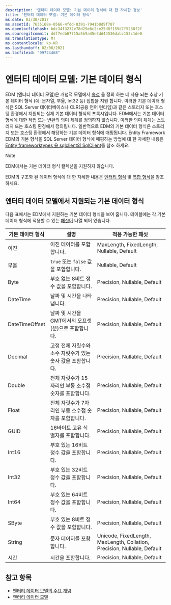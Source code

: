 ```yaml
---
description: '엔터티 데이터 모델: 기본 데이터 형식에 대 한 자세한 정보'
title: '엔터티 데이터 모델: 기본 데이터 형식'
ms.date: 03/30/2017
ms.assetid: 7635168e-0566-4fdd-8391-7941b0d9f787
ms.openlocfilehash: bdc34f3232e78d29e6c2ce25d8f159d7f5238f2f
ms.sourcegitcommit: ddf7edb67715a5b9a45e3dd44536dabc153c1de0
ms.translationtype: MT
ms.contentlocale: ko-KR
ms.lasthandoff: 02/06/2021
ms.locfileid: "99724468"
---
```

# <a name="entity-data-model-primitive-data-types"></a>엔터티 데이터 모델: 기본 데이터 형식

EDM (엔터티 데이터 모델)은 개념적 모델에서 [속성](property.md) 을 정의 하는 데 사용 되는 추상 기본 데이터 형식 (예: 문자열, 부울, Int32 등) 집합을 지원 합니다. 이러한 기본 데이터 형식은 SQL Server 데이터베이스나 CLR(공용 언어 런타임)과 같은 스토리지 또는 호스팅 환경에서 지원되는 실제 기본 데이터 형식의 프록시입니다. EDM에서는 기본 데이터 형식에 대한 작업 또는 변환의 의미 체계를 정의하지 않습니다. 이러한 의미 체계는 스토리지 또는 호스팅 환경에서 정의됩니다. 일반적으로 EDM의 기본 데이터 형식은 스토리지 또는 호스팅 환경에서 해당하는 기본 데이터 형식에 매핑됩니다. Entity Framework EDM의 기본 형식을 SQL Server 데이터 형식에 매핑하는 방법에 대 한 자세한 내용은 [Entity frameworktypes 용 sqlclient의 SqlClient](./ef/sqlclient-for-ef-types.md)를 참조 하세요.  
  
> [!NOTE]
> EDM에서는 기본 데이터 형식 컬렉션을 지원하지 않습니다.  
  
 EDM의 구조화 된 데이터 형식에 대 한 자세한 내용은 [엔터티 형식](entity-type.md) 및 [복합 형식](complex-type.md)을 참조 하세요.  
  
## <a name="primitive-data-types-supported-in-the-entity-data-model"></a>엔터티 데이터 모델에서 지원되는 기본 데이터 형식  

 다음 표에서는 EDM에서 지원하는 기본 데이터 형식을 보여 줍니다. 테이블에는 각 기본 데이터 형식에 적용할 수 있는 [패싯이](facet.md) 나열 되어 있습니다.  
  
|기본 데이터 형식|설명|적용 가능한 패싯|  
|-------------------------|-----------------|-----------------------|  
|이진|이진 데이터를 포함합니다.|MaxLength, FixedLength, Nullable, Default|  
|부울|`true` 또는 `false` 값을 포함합니다.|Nullable, Default|  
|Byte|부호 없는 8비트 정수 값을 포함합니다.|Precision, Nullable, Default|  
|DateTime|날짜 및 시간을 나타냅니다.|Precision, Nullable, Default|  
|DateTimeOffset|날짜 및 시간을 GMT에서의 오프셋(분)으로 포함합니다.|Precision, Nullable, Default|  
|Decimal|고정 전체 자릿수와 소수 자릿수가 있는 숫자 값을 포함합니다.|Precision, Nullable, Default|  
|Double|전체 자릿수가 15자리인 부동 소수점 숫자를 포함합니다.|Precision, Nullable, Default|  
|Float|전체 자릿수가 7자리인 부동 소수점 숫자를 포함합니다.|Precision, Nullable, Default|  
|GUID|16바이트 고유 식별자를 포함합니다.|Precision, Nullable, Default|  
|Int16|부호 있는 16비트 정수 값을 포함합니다.|Precision, Nullable, Default|  
|Int32|부호 있는 32비트 정수 값을 포함합니다.|Precision, Nullable, Default|  
|Int64|부호 있는 64비트 정수 값을 포함합니다.|Precision, Nullable, Default|  
|SByte|부호 있는 8비트 정수 값을 포함합니다.|Precision, Nullable, Default|  
|String|문자 데이터를 포함합니다.|Unicode, FixedLength, MaxLength, Collation, Precision, Nullable, Default|  
|시간|시간을 포함합니다.|Precision, Nullable, Default|  
  
## <a name="see-also"></a>참고 항목

- [엔터티 데이터 모델의 주요 개념](entity-data-model-key-concepts.md)
- [엔터티 데이터 모델](entity-data-model.md)
